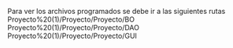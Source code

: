 Para ver los archivos programados se debe ir a las siguientes rutas
Proyecto%20(1)/Proyecto/Proyecto/BO
Proyecto%20(1)/Proyecto/Proyecto/DAO
Proyecto%20(1)/Proyecto/Proyecto/GUI
